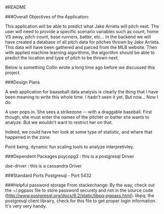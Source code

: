 #README


###Overall Objectives of the Application:

This application will be able to predict what Jake Arrieta will pitch next. The user will need
to provide a specific scenario variables such as count, home VS away, pitch count, base runners, batter, etc...
In the backend we will have created a database of all pitch data for pitches thrown by Jake Arrieta.
This data will have been gathered and parced from the MLB website. Then with applied machine learning
algorithms, the algorithm should be able to predict the location and type of pitch to be thrown next.


Below is something Collin wrote a long time ago before we discussed this project.


###Design Plans

A web application for baaseball data analysis is clearly the thing that I have been
meaning to write this whole time. I hadn't seen it yet. But now... Now I do. 

A user pops in. She sees a strikezone -- with a draggable baseball. First though,
she must enter the names of the pitcher or batter she wants to analyze. But we wouldn't want 
to restrict her on that.

Indeed, we could have her look at some type of statistic, and where that happened in the zone.

Point being, dynamic fun scaling tools to analyze interpretivley. 

###Dependent Packages
psycopg2 : this is a postgresql Driver

dse-driver : this is a cassandra Driver 


###Standard Ports
Postgresql - Port 5432


###Helpful password storage
From stackechange: By the way, check out the ~/.pgpass file to store password securely and not in the source code (http://www.postgresql.org/docs/9.2/static/libpq-pgpass.html). libpq, the postgresql client librairy, check for this file to get proper login information. It's very very handy.


